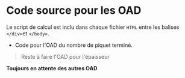 # Code source pour les OAD

Le script de calcul est inclu dans chaque fichier `HTML` entre les balises `</div>`et `</body>`. 

- Code pour l'OAD du nombre de piquet terminé. 

> Reste à faire l'OAD pour l'épaisseur

**Toujours en attente des autres OAD**